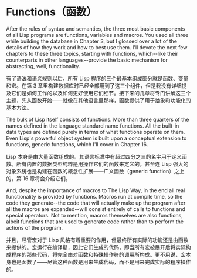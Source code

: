 # Functions（函数）

After the rules of syntax and semantics, the three most basic
components of all Lisp programs are functions, variables and
macros. You used all three while building the database in Chapter 3,
but I glossed over a lot of the details of how they work and how to
best use them. I'll devote the next few chapters to these three
topics, starting with functions, which--like their counterparts in
other languages--provide the basic mechanism for abstracting, well,
functionality.

有了语法和语义规则以后，所有 Lisp
程序的三个最基本组成部分就是函数、变量和宏。在第 3
章里构建数据库时已经全部用到了这三个组件，但是我没有详细提及它们是如何工作的以及如何更好使用它们细节。接下来的几章将专门讲解这三个主题，先从函数开始——就像在其他语言里那样，函数提供了用于抽象和功能化的基本方法。

The bulk of Lisp itself consists of functions. More than three
quarters of the names defined in the language standard name
functions. All the built-in data types are defined purely in terms of
what functions operate on them. Even Lisp's powerful object system is
built upon a conceptual extension to functions, generic functions,
which I'll cover in Chapter 16.

Lisp
本身是由大量函数组成的。其语言标准中有超过四分之三的名字用于定义函数。所有内置的数据类型纯粹是用操作它们的函数来定义的。甚至连
Lisp 强大的对象系统也是构建在函数的概念性扩展——广义函数（generic
function）之上的，第 16 章将会介绍它们。

And, despite the importance of macros to The Lisp Way, in the end all
real functionality is provided by functions. Macros run at compile
time, so the code they generate--the code that will actually make up
the program after all the macros are expanded--will consist entirely
of calls to functions and special operators. Not to mention, macros
themselves are also functions, albeit functions that are used to
generate code rather than to perform the actions of the program.

并且，尽管宏对于 Lisp
风格有着重要的作用，但最终所有实际的功能还是由函数来提供的。宏运行在编译期，因此它们生成的代码，即当所有宏被展开后将实际构成程序的那些代码，将完全由对函数和特殊操作符的调用所构成。更不用说，宏本身也是函数了——尽管这种函数是用来生成代码，而不是用来完成实际的程序操作的。
